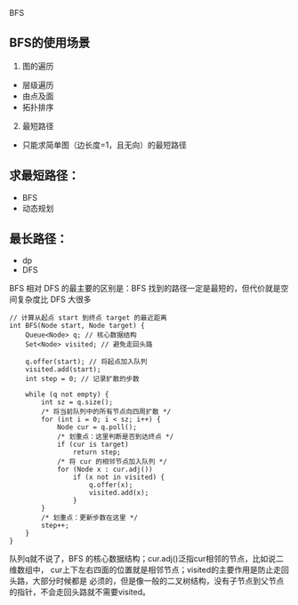 BFS
## BFS的使用场景
1. 图的遍历
- 层级遍历
- 由点及面
- 拓扑排序

2. 最短路径
- 只能求简单图（边长度=1，且无向）的最短路径

## 求最短路径：
- BFS
- 动态规划

## 最长路径：
- dp
- DFS

BFS 相对 DFS 的最主要的区别是：BFS 找到的路径一定是最短的，但代价就是空间复杂度比 DFS 大很多

```
// 计算从起点 start 到终点 target 的最近距离
int BFS(Node start, Node target) {
    Queue<Node> q; // 核心数据结构
    Set<Node> visited; // 避免走回头路

    q.offer(start); // 将起点加入队列
    visited.add(start);
    int step = 0; // 记录扩散的步数

    while (q not empty) {
        int sz = q.size();
        /* 将当前队列中的所有节点向四周扩散 */
        for (int i = 0; i < sz; i++) {
            Node cur = q.poll();
            /* 划重点：这里判断是否到达终点 */
            if (cur is target)
                return step;
            /* 将 cur 的相邻节点加入队列 */
            for (Node x : cur.adj())
                if (x not in visited) {
                    q.offer(x);
                    visited.add(x);
                }
        }
        /* 划重点：更新步数在这里 */
        step++;
    }
}
```

队列q就不说了，BFS 的核心数据结构；cur.adj()泛指cur相邻的节点，比如说二维数组中，
cur上下左右四面的位置就是相邻节点；visited的主要作用是防止走回头路，大部分时候都是
必须的，但是像一般的二叉树结构，没有子节点到父节点的指针，不会走回头路就不需要visited。
